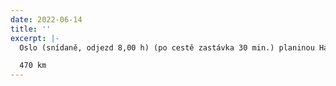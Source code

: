```yaml
---
date: 2022-06-14
title: ''
excerpt: |-
  Oslo (snídaně, odjezd 8,00 h) (po cestě zastávka 30 min.) planinou Hardangervidda (zastávka na focení) - parkoviště u Fossli hotelu (vysednutí) - 1,2 km pěšky po vyhlídkách na vodopády Vøringfossen, hodnocené jako nejhezčí v Norsku - nasednutí na jiném parkovišti - průjezd po silnici šroubovicí ve skále - podél fjordu přes Alvik - Bergen, hotel (18,00 h), pěšky centrem

  470 km
---
```

